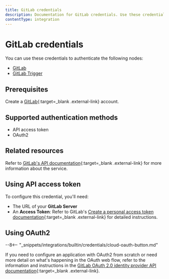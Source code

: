 ```yaml
---
title: GitLab credentials
description: Documentation for GitLab credentials. Use these credentials to authenticate GitLab in n8n, a workflow automation platform.
contentType: integration
---
```


# GitLab credentials

You can use these credentials to authenticate the following nodes:

- [GitLab](/integrations/builtin/app-nodes/n8n-nodes-base.gitlab/)
- [GitLab Trigger](/integrations/builtin/trigger-nodes/n8n-nodes-base.gitlabtrigger/)

## Prerequisites

Create a [GitLab](https://gitlab.com/){:target=_blank .external-link} account.

## Supported authentication methods

- API access token
- OAuth2

## Related resources

Refer to [GitLab's API documentation](https://docs.gitlab.com/ee/api/rest/){:target=_blank .external-link} for more information about the service.

## Using API access token

To configure this credential, you'll need:

- The URL of your **GitLab Server**
- An **Access Token**: Refer to GitLab's [Create a personal access token documentation](https://docs.gitlab.com/ee/user/profile/personal_access_tokens.html#create-a-personal-access-token){:target=_blank .external-link} for detailed instructions.

## Using OAuth2

--8<-- "_snippets/integrations/builtin/credentials/cloud-oauth-button.md"

If you need to configure an application with OAuth2 from scratch or need more detail on what's happening in the OAuth web flow, refer to the information and instructions in the [GitLab OAuth 2.0 identity provider API documentation](https://docs.gitlab.com/ee/api/oauth2.html){:target=_blank .external-link}.
